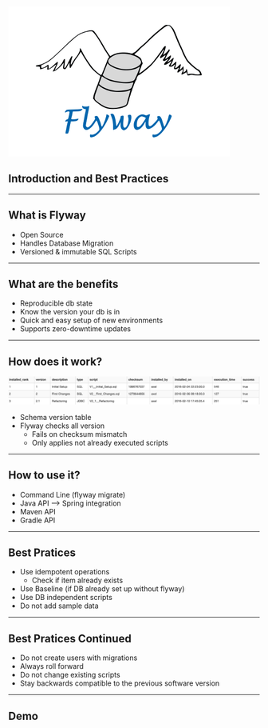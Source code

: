 <section data-markdown data-separator="^\n----\n$" data-vertical="^\n---\n$">

![ogo](./images/flyway-logo.png)
## Introduction and Best Practices

---

## What is Flyway

* Open Source
* Handles Database Migration
* Versioned & immutable SQL Scripts

----

## What are the benefits

* Reproducible db state
* Know the version your db is in
* Quick and easy setup of new environments
* Supports zero-downtime updates

----

## How does it work?

![ogo](./images/schema_version.png)

* Schema version table
* Flyway checks all version
    * Fails on checksum mismatch
    * Only applies not already executed scripts
    
----

## How to use it?

* Command Line (flyway migrate)
* Java API --> Spring integration
* Maven API
* Gradle API

---

## Best Pratices

* Use idempotent operations
    * Check if item already exists
* Use Baseline (if DB already set up without flyway)
* Use DB independent scripts
* Do not add sample data

----

## Best Pratices Continued

* Do not create users with migrations
* Always roll forward
* Do not change existing scripts
* Stay backwards compatible to the previous software version

---

# Demo

</section>
